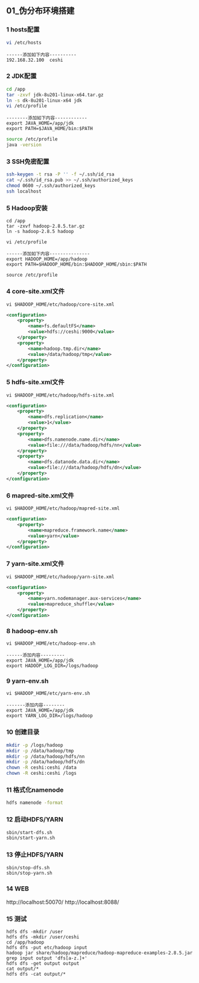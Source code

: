 ## 01_伪分布环境搭建

### 1 hosts配置

```bash
vi /etc/hosts
```

```
------添加如下内容----------
192.168.32.100	ceshi
```





### 2 JDK配置

```bash
cd /app
tar -zxvf jdk-8u201-linux-x64.tar.gz
ln -s dk-8u201-linux-x64 jdk
vi /etc/profile
```

```
--------添加如下内容------------
export JAVA_HOME=/app/jdk
export PATH=$JAVA_HOME/bin:$PATH
```

```bash
source /etc/profile
java -version
```



### 3 SSH免密配置

```bash
ssh-keygen -t rsa -P '' -f ~/.ssh/id_rsa
cat ~/.ssh/id_rsa.pub >> ~/.ssh/authorized_keys
chmod 0600 ~/.ssh/authorized_keys
ssh localhost
```



### 5 Hadoop安装

```shell
cd /app
tar -zxvf hadoop-2.8.5.tar.gz
ln -s hadoop-2.8.5 hadoop
```



```shell
vi /etc/profile
```

```
------添加如下内容---------------
export HADOOP_HOME=/app/hadoop
export PATH=$HADOOP_HOME/bin:$HADOOP_HOME/sbin:$PATH
```

```shell
source /etc/profile
```



### 4 core-site.xml文件

```shell
vi $HADOOP_HOME/etc/hadoop/core-site.xml
```

```xml
<configuration>
	<property>
		<name>fs.defaultFS</name>
		<value>hdfs://ceshi:9000</value>
	</property>
	<property>
		<name>hadoop.tmp.dir</name>
		<value>/data/hadoop/tmp</value>
	</property>
</configuration>
```



### 5 hdfs-site.xml文件

```shell
vi $HADOOP_HOME/etc/hadoop/hdfs-site.xml
```

```xml
<configuration>
	<property>
		<name>dfs.replication</name>
		<value>1</value>
	</property>
	<property>
		<name>dfs.namenode.name.dir</name>
		<value>file:///data/hadoop/hdfs/nn</value>
	</property>
	<property>
		<name>dfs.datanode.data.dir</name>
		<value>file:///data/hadoop/hdfs/dn</value>
	</property>
</configuration>
```



### 6 mapred-site.xml文件

```shell
vi $HADOOP_HOME/etc/hadoop/mapred-site.xml
```

```xml
<configuration>
	<property>
		<name>mapreduce.framework.name</name>
		<value>yarn</value>
	</property>
</configuration>
```



### 7 yarn-site.xml文件

```shell
vi $HADOOP_HOME/etc/hadoop/yarn-site.xml
```

```xml
<configuration>
	<property>
		<name>yarn.nodemanager.aux-services</name>
		<value>mapreduce_shuffle</value>
	</property>
</configuration>
```



### 8 hadoop-env.sh

```shell
vi $HADOOP_HOME/etc/hadoop-env.sh
```

```
------添加内容---------
export JAVA_HOME=/app/jdk
export HADOOP_LOG_DIR=/logs/hadoop
```



### 9 yarn-env.sh

```shell
vi $HADOOP_HOME/etc/yarn-env.sh
```

```
-------添加内容--------
export JAVA_HOME=/app/jdk
export YARN_LOG_DIR=/logs/hadoop
```



### 10 创建目录

```bash
mkdir -p /logs/hadoop
mkdir -p /data/hadoop/tmp
mkdir -p /data/hadoop/hdfs/nn
mkdir -p /data/hadoop/hdfs/dn
chown -R ceshi:ceshi /data
chown -R ceshi:ceshi /logs
```



### 11 格式化namenode

```bash
hdfs namenode -format
```



### 12 启动HDFS/YARN

```bash
sbin/start-dfs.sh
sbin/start-yarn.sh
```



### 13 停止HDFS/YARN

```bash
sbin/stop-dfs.sh
sbin/stop-yarn.sh
```



### 14 WEB

http://localhost:50070/
http://localhost:8088/



### 15 测试

```shell
hdfs dfs -mkdir /user
hdfs dfs -mkdir /user/ceshi
cd /app/hadoop
hdfs dfs -put etc/hadoop input
hadoop jar share/hadoop/mapreduce/hadoop-mapreduce-examples-2.8.5.jar grep input output 'dfs[a-z.]+'
hdfs dfs -get output output
cat output/* 
hdfs dfs -cat output/*
```



